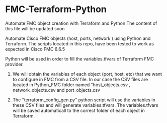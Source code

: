 # FMC-Terraform-Python
Automate FMC object creation with Terraform and Python
The content of this file will be updated soon

Automate Cisco FMC objects (host, ports, network ) using Python and Terraform. 
The scripts located in this repo, have been tested to work as expected in Cisco FMC 6.6.5




Python will be used in order to fill the variables.tfvars of Terraform FMC provider. 

1) We will obtain the variables of each object (port, host, etc) that we want to configure in FMC from 
   a CSV file. In our case the CSV files are located in Python_FMC folder named "host_objects.csv , network_objects.csv and
   port_objects.csv

2) The "terraform_config_gen.py" python script will use the variables in these CSV files and will generate variables.tfvars. The 
   variables.tfvars will be saved automaticall to the correct folder of each object in Terraform. 